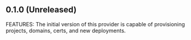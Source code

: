 ## 0.1.0 (Unreleased)

FEATURES: The initial version of this provider is capable of provisioning
projects, domains, certs, and new deployments.
